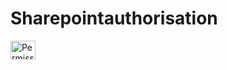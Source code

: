 # Sharepointauthorisation

<img align="center" src="" alt="Permission_Image" height="30" width="40" height="40" />

